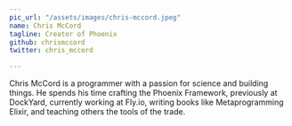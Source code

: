 ```yaml
---
pic_url: "/assets/images/chris-mccord.jpeg"
name: Chris McCord
tagline: Creator of Phoenix
github: chrismccord
twitter: chris_mccord

---
```

Chris McCord is a programmer with a passion for science and building things. He spends his time crafting the Phoenix Framework, previously at DockYard, currently working at Fly.io, writing books like Metaprogramming Elixir, and teaching others the tools of the trade.
